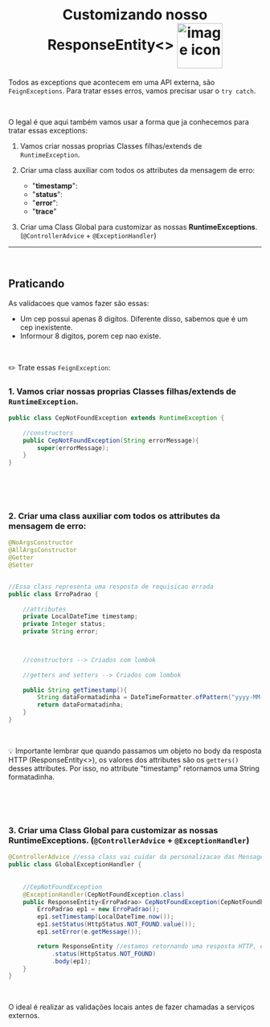  <h1 align="center">
    Customizando nosso ResponseEntity<>
    <img alt="image icon" src="https://cdn2.iconfinder.com/data/icons/alert-message/64/siren-light-exclamation-icon-256.png" width="90px" align="center">
 </h1>

Todos as exceptions que acontecem em uma API externa, são `FeignExceptions`. Para tratar esses erros, vamos precisar usar o `try catch`.


<br>


O legal é que aqui também vamos usar a forma que ja conhecemos para tratar essas exceptions:

1. Vamos criar nossas proprias Classes filhas/extends de `RuntimeException`.
2. Criar uma class auxiliar com todos os attributes da mensagem de erro:
    - "**timestamp**":
    - "**status**":
    - "**error**": 
    - "**trace**"

3. Criar uma Class Global para customizar as nossas **RuntimeExceptions**. (`@ControllerAdvice` + `@ExceptionHandler`)


<hr>
<br>

## Praticando

As validacoes que vamos fazer são essas:

- Um cep possui apenas 8 digitos. Diferente disso, sabemos que é um cep inexistente.
- Informour 8 digitos, porem cep nao existe.

<br>

✏️ Trate essas `FeignException`:


### 1. Vamos criar nossas proprias Classes filhas/extends de `RuntimeException`.

```java
public class CepNotFoundException extends RuntimeException {
    
    //constructors
    public CepNotFoundException(String errorMessage){
        super(errorMessage);
    }
}
```


<br>
<br>
<br>



### 2. Criar uma class auxiliar com todos os attributes da mensagem de erro:

```java
@NoArgsConstructor
@AllArgsConstructor
@Getter
@Setter


//Essa class representa uma resposta de requisicao errada
public class ErroPadrao {
    
    //attributes
    private LocalDateTime timestamp;
    private Integer status;
    private String error;



    //constructors --> Criados com lombok
    
    //getters and setters --> Criados com lombok
    
    public String getTimestamp(){
        String dataFormatadinha = DateTimeFormatter.ofPattern("yyyy-MM-dd  hh:mm:ss a").format(timestamp);
        return dataFormatadinha;
    }
}
```

<br>

💡 Importante lembrar que quando passamos um objeto no body da resposta HTTP (ResponseEntity<>), os valores dos attributes são os `getters()` desses attributes. Por isso, no attribute "timestamp" retornamos uma String formatadinha.


<br>
<br>
<br>

### 3. Criar uma Class Global para customizar as nossas **RuntimeExceptions**. (`@ControllerAdvice` + `@ExceptionHandler`)


```java
@ControllerAdvice //essa class vai cuidar da personalizacao das Mensagens de Exceptions
public class GlobalExceptionHandler {
    
    
    //CepNotFoundException
    @ExceptionHandler(CepNotFoundException.class)
    public ResponseEntity<ErroPadrao> CepNotFoundException(CepNotFoundException e){
        ErroPadrao ep1 = new ErroPadrao();
        ep1.setTimestamp(LocalDateTime.now());
        ep1.setStatus(HttpStatus.NOT_FOUND.value());
        ep1.setError(e.getMessage());

        return ResponseEntity //estamos retornando uma resposta HTTP, e dentro do body enviamos um objeto.
            .status(HttpStatus.NOT_FOUND)
            .body(ep1);
    }
}
```

<br>

 O ideal é realizar as validações locais antes de fazer chamadas a serviços externos.